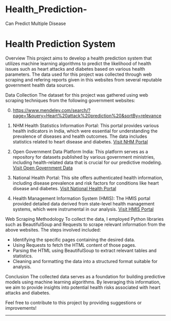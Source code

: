 # Health_Prediction-
Can Predict Multiple Disease 
# Health Prediction System

 Overview
This project aims to develop a health prediction system that utilizes machine learning algorithms to predict the likelihood of health issues such as heart attacks and diabetes based on various health parameters. The data used for this project was collected through web scraping and refering reports given in this websites from several reputable government health data sources.

 Data Collection
The dataset for this project was gathered using web scraping techniques from the following government websites:

0. https://www.mendeley.com/search/?page=1&query=Heart%20attack%20prediction%20&sortBy=relevance

1. NHM Health Statistics Information Portal: This portal provides various health indicators in India, which were essential for understanding the prevalence of diseases and health outcomes. The data includes statistics related to heart disease and diabetes. [Visit NHM Portal](https://nhm.gov.in)

2. Open Government Data Platform India: This platform serves as a repository for datasets published by various government ministries, including health-related data that is crucial for our predictive modeling. [Visit Open Government Data](https://data.gov.in)

3. National Health Portal: This site offers authenticated health information, including disease prevalence and risk factors for conditions like heart disease and diabetes. [Visit National Health Portal](https://www.nhp.gov.in)

4. Health Management Information System (HMIS): The HMIS portal provided detailed data derived from state-level health management systems, which were instrumental in our analysis. [Visit HMIS Portal](https://hmis.nhp.gov.in)

Web Scraping Methodology
To collect the data, I employed Python libraries such as BeautifulSoup and Requests to scrape relevant information from the above websites. The steps involved included:

- Identifying the specific pages containing the desired data.
- Using Requests to fetch the HTML content of those pages.
- Parsing the HTML using BeautifulSoup to extract relevant tables and statistics.
- Cleaning and formatting the data into a structured format suitable for analysis.

Conclusion
The collected data serves as a foundation for building predictive models using machine learning algorithms. By leveraging this information, we aim to provide insights into potential health risks associated with heart attacks and diabetes.

Feel free to contribute to this project by providing suggestions or improvements!

---





